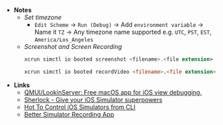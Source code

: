 - **Notes**
	- *Set timezone*
		- `Edit Scheme` → `Run (Debug)` → Add `environment variable` → Name it `TZ` → Any timezone name supported e.g. `UTC`, `PST`, `EST`, `America/Los_Angeles`
	- *Screenshot and Screen Recording*
		```swift
		xcrun simctl io booted screenshot <filename>.<file extension>

		xcrun simctl io booted recordVideo <filename>.<file extension>
		```
- **Links**
	-  [QMUI/LookinServer: Free macOS app for iOS view debugging.](https://github.com/QMUI/LookinServer)
	- [Sherlock - Give your iOS Simulator superpowers](https://sherlock.inspiredcode.io)
	- [Hot To Control iOS Simulators from CLI](https://medium.com/xcblog/simctl-control-ios-simulators-from-command-line-78b9006a20dc)
	- [Better Simulator Recording App](https://github.com/twostraws/ControlRoom)
